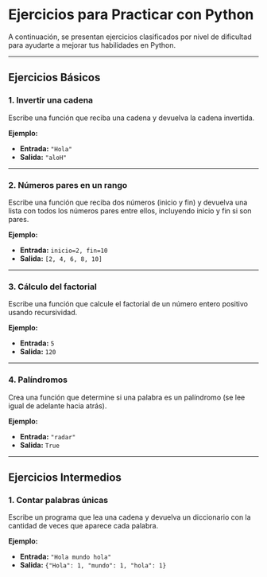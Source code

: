 # Ejercicios para Practicar con Python

A continuación, se presentan ejercicios clasificados por nivel de dificultad para ayudarte a mejorar tus habilidades en Python.

---

## **Ejercicios Básicos**

### 1. Invertir una cadena
Escribe una función que reciba una cadena y devuelva la cadena invertida.

**Ejemplo:**
- **Entrada:** `"Hola"`
- **Salida:** `"aloH"`

---

### 2. Números pares en un rango
Escribe una función que reciba dos números (inicio y fin) y devuelva una lista con todos los números pares entre ellos, incluyendo inicio y fin si son pares.

**Ejemplo:**
- **Entrada:** `inicio=2, fin=10`
- **Salida:** `[2, 4, 6, 8, 10]`

---

### 3. Cálculo del factorial
Escribe una función que calcule el factorial de un número entero positivo usando recursividad.

**Ejemplo:**
- **Entrada:** `5`
- **Salida:** `120`

---

### 4. Palíndromos
Crea una función que determine si una palabra es un palíndromo (se lee igual de adelante hacia atrás).

**Ejemplo:**
- **Entrada:** `"radar"`
- **Salida:** `True`

---

## **Ejercicios Intermedios**

### 1. Contar palabras únicas
Escribe un programa que lea una cadena y devuelva un diccionario con la cantidad de veces que aparece cada palabra.

**Ejemplo:**
- **Entrada:** `"Hola mundo hola"`
- **Salida:** `{"Hola": 1, "mundo": 1, "hola": 1}`

